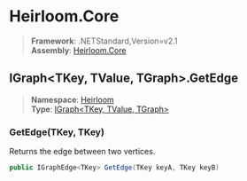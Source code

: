# Heirloom.Core

> **Framework**: .NETStandard,Version=v2.1  
> **Assembly**: [Heirloom.Core][0]  

## IGraph\<TKey, TValue, TGraph>.GetEdge

> **Namespace**: [Heirloom][0]  
> **Type**: [IGraph\<TKey, TValue, TGraph>][1]  

### GetEdge(TKey, TKey)

Returns the edge between two vertices.

```cs
public IGraphEdge<TKey> GetEdge(TKey keyA, TKey keyB)
```

[0]: ../Heirloom.Core.md
[1]: Heirloom.IGraph[TKey,TValue,TGraph].md
